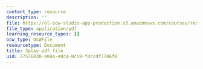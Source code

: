 ```yaml
---
content_type: resource
description: ''
file: https://ol-ocw-studio-app-production.s3.amazonaws.com/courses/res-18-006-calculus-revisited-single-variable-calculus-fall-2010/27536838a044e8c48c59f4ccdf7746f0_WfdBrggGJyg.pdf
file_type: application/pdf
learning_resource_types: []
ocw_type: OCWFile
resourcetype: Document
title: 3play pdf file
uid: 27536838-a044-e8c4-8c59-f4ccdf7746f0
---
```

